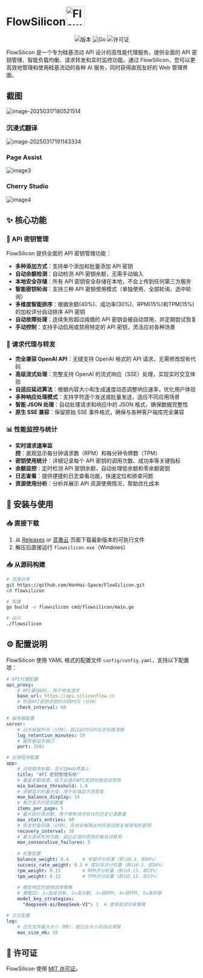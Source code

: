 # FlowSilicon<img src="./img/logo.png" alt="FlowSilicon Logo" width="50"/>

<p align="center">
  <img src="https://img.shields.io/badge/版本-1.3.5-blue.svg" alt="版本">
  <img src="https://img.shields.io/badge/语言-Go-00ADD8.svg" alt="Go">
  <img src="https://img.shields.io/badge/许可证-MIT-green.svg" alt="许可证">
</p>
FlowSilicon 是一个专为硅基流动 API 设计的高性能代理服务，提供全面的 API 密钥管理、智能负载均衡、请求转发和实时监控功能。通过 FlowSilicon，您可以更高效地管理和使用硅基流动的各种 AI 服务，同时获得直观友好的 Web 管理界面。



## 截图

![image-20250317180521514](./img/image1.png)

### 沉浸式翻译

![image-20250317191143334](./img/image2.png)

### Page Assist

![image3](./img/image3.png)

### Cherry Studio

![image4](./img/image4.png)





## ✨ 核心功能

### 🔑 API 密钥管理

FlowSilicon 提供全面的 API 密钥管理功能：

- **多种添加方式**：支持单个添加和批量添加 API 密钥
- **自动余额检测**：自动检测 API 密钥余额，无需手动输入
- **本地安全存储**：所有 API 密钥安全存储在本地，不会上传到任何第三方服务
- **智能密钥轮询**：支持三种 API 密钥使用模式（单独使用、全部轮询、选中轮询）
- **多维度智能排序**：根据余额(40%)、成功率(30%)、RPM(15%)和TPM(15%)的加权评分自动排序 API 密钥
- **自动故障处理**：连续失败超过阈值的 API 密钥会被自动禁用，并定期尝试恢复
- **手动控制**：支持手动启用或禁用特定的 API 密钥，灵活应对各种场景

### 🔄 请求代理与转发

- **完全兼容 OpenAI API**：无缝支持 OpenAI 格式的 API 请求，无需修改现有代码
- **高级流式处理**：完整支持 OpenAI 的流式响应（SSE）处理，实现实时交互体验
- **自适应延迟算法**：根据内容大小和生成速度动态调整响应速率，优化用户体验
- **多种响应处理模式**：支持字符逐个发送或批量发送，适应不同应用场景
- **智能 JSON 处理**：自动处理请求和响应中的 JSON 格式，确保数据完整性
- **原生 SSE 兼容**：保留原始 SSE 事件格式，确保与各种客户端库完全兼容

### 📊 性能监控与统计

- **实时请求速率监控**：直观显示每分钟请求数（RPM）和每分钟令牌数（TPM）
- **密钥使用统计**：详细记录每个 API 密钥的调用次数、成功率等关键指标
- **余额监控**：定时检测 API 密钥余额，自动处理低余额和零余额密钥
- **日志查看**：提供便捷的日志查看功能，快速定位和排查问题
- **资源使用分析**：分析并展示 API 资源使用情况，帮助优化成本



## 🚀 安装与使用

### 📥 直接下载

1. 从 [Releases](https://github.com/HanHai-Space/FlowSilicon/releases) or [蓝奏云](https://wwzk.lanzouo.com/iKvsW2quztha) 页面下载最新版本的可执行文件
2. 解压后直接运行 `flowsilicon.exe`（Windows）

### 📥 从源码构建

```bash
# 克隆仓库
git https://github.com/HanHai-Space/FlowSilicon.git
cd flowsilicon

# 构建
go build -o flowsilicon cmd/flowsilicon/main.go

# 运行
./flowsilicon
```

## ⚙️ 配置说明

FlowSilicon 使用 YAML 格式的配置文件 `config/config.yaml`，支持以下配置项：

```yaml
# API代理配置
api_proxy:
    # API基础URL，用于转发请求
    base_url: https://api.siliconflow.cn
    # 检查API密钥余额的间隔时间（分钟）
    check_interval: 60

# 服务器配置
server:
    # 日志保留时间（分钟），超过此时间的日志将被清理
    log_retention_minutes: 10
    # 服务器监听端口
    port: 3201

# 应用程序配置
app:
    # 应用程序标题，显示在Web界面上
    title: "API 密钥管理系统"
    # 最低余额阈值，低于此值的API密钥将被自动禁用
    min_balance_threshold: 1.8
    # 余额显示的最大值，用于前端显示进度条
    max_balance_display: 14
    # 每页显示的密钥数量
    items_per_page: 5
    # 最大统计条目数，用于限制请求统计的历史记录数量
    max_stats_entries: 60
    # 恢复检查间隔（分钟），系统会每隔此时间尝试恢复被禁用的密钥
    recovery_interval: 10
    # 最大连续失败次数，超过此值的密钥将被自动禁用
    max_consecutive_failures: 5
    
    # 权重配置
    balance_weight: 0.4     # 余额评分权重（默认0.4，即40%）
    success_rate_weight: 0.3 # 成功率评分权重（默认0.3，即30%）
    rpm_weight: 0.15        # RPM评分权重（默认0.15，即15%）
    tpm_weight: 0.15        # TPM评分权重（默认0.15，即15%）
    
    # 模型特定的密钥选择策略
    # 策略ID: 1=高成功率, 2=高分数, 3=低RPM, 4=低TPM, 5=高余额
    model_key_strategies:
      "deepseek-ai/DeepSeek-V3": 1  # 使用高成功率策略

# 日志配置
log:
    # 日志文件最大大小（MB），超过此大小将自动清理
    max_size_mb: 10
```



## 📄 许可证

FlowSilicon 使用 [MIT 许可证](LICENSE)。 